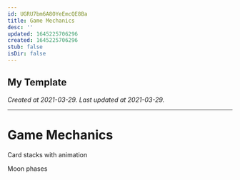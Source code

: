 ```yaml
---
id: UGRU7bm6A8OYeEmcQE8Ba
title: Game Mechanics
desc: ''
updated: 1645225706296
created: 1645225706296
stub: false
isDir: false
---
```

My Template
---

_Created at 2021-03-29._
_Last updated at 2021-03-29._




---

# Game Mechanics


Card stacks with animation

Moon phases

